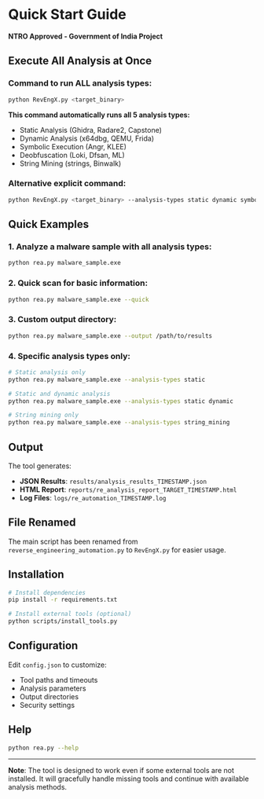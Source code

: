 # Quick Start Guide

**NTRO Approved - Government of India Project**

## Execute All Analysis at Once

### Command to run ALL analysis types:

```bash
python RevEngX.py <target_binary>
```

**This command automatically runs all 5 analysis types:**
- Static Analysis (Ghidra, Radare2, Capstone)
- Dynamic Analysis (x64dbg, QEMU, Frida)
- Symbolic Execution (Angr, KLEE)
- Deobfuscation (Loki, Dfsan, ML)
- String Mining (strings, Binwalk)

### Alternative explicit command:

```bash
python RevEngX.py <target_binary> --analysis-types static dynamic symbolic deobfuscation string_mining
```

## Quick Examples

### 1. Analyze a malware sample with all analysis types:
```bash
python rea.py malware_sample.exe
```

### 2. Quick scan for basic information:
```bash
python rea.py malware_sample.exe --quick
```

### 3. Custom output directory:
```bash
python rea.py malware_sample.exe --output /path/to/results
```

### 4. Specific analysis types only:
```bash
# Static analysis only
python rea.py malware_sample.exe --analysis-types static

# Static and dynamic analysis
python rea.py malware_sample.exe --analysis-types static dynamic

# String mining only
python rea.py malware_sample.exe --analysis-types string_mining
```

## Output

The tool generates:
- **JSON Results**: `results/analysis_results_TIMESTAMP.json`
- **HTML Report**: `reports/re_analysis_report_TARGET_TIMESTAMP.html`
- **Log Files**: `logs/re_automation_TIMESTAMP.log`

## File Renamed

The main script has been renamed from `reverse_engineering_automation.py` to `RevEngX.py` for easier usage.

## Installation

```bash
# Install dependencies
pip install -r requirements.txt

# Install external tools (optional)
python scripts/install_tools.py
```

## Configuration

Edit `config.json` to customize:
- Tool paths and timeouts
- Analysis parameters
- Output directories
- Security settings

## Help

```bash
python rea.py --help
```

---

**Note**: The tool is designed to work even if some external tools are not installed. It will gracefully handle missing tools and continue with available analysis methods.
